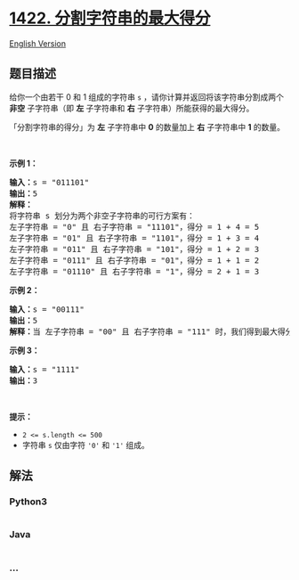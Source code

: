 # [1422. 分割字符串的最大得分](https://leetcode-cn.com/problems/maximum-score-after-splitting-a-string)

[English Version](/solution/1400-1499/1422.Maximum%20Score%20After%20Splitting%20a%20String/README_EN.md)

## 题目描述

<!-- 这里写题目描述 -->
<p>给你一个由若干 0 和 1 组成的字符串 <code>s</code> ，请你计算并返回将该字符串分割成两个 <strong>非空</strong> 子字符串（即&nbsp;<strong>左</strong> 子字符串和 <strong>右</strong> 子字符串）所能获得的最大得分。</p>

<p>「分割字符串的得分」为 <strong>左</strong> 子字符串中 <strong>0</strong> 的数量加上 <strong>右</strong> 子字符串中 <strong>1</strong> 的数量。</p>

<p>&nbsp;</p>

<p><strong>示例 1：</strong></p>

<pre><strong>输入：</strong>s = &quot;011101&quot;
<strong>输出：</strong>5 
<strong>解释：</strong>
将字符串 s 划分为两个非空子字符串的可行方案有：
左子字符串 = &quot;0&quot; 且 右子字符串 = &quot;11101&quot;，得分 = 1 + 4 = 5 
左子字符串 = &quot;01&quot; 且 右子字符串 = &quot;1101&quot;，得分 = 1 + 3 = 4 
左子字符串 = &quot;011&quot; 且 右子字符串 = &quot;101&quot;，得分 = 1 + 2 = 3 
左子字符串 = &quot;0111&quot; 且 右子字符串 = &quot;01&quot;，得分 = 1 + 1 = 2 
左子字符串 = &quot;01110&quot; 且 右子字符串 = &quot;1&quot;，得分 = 2 + 1 = 3
</pre>

<p><strong>示例 2：</strong></p>

<pre><strong>输入：</strong>s = &quot;00111&quot;
<strong>输出：</strong>5
<strong>解释：</strong>当 左子字符串 = &quot;00&quot; 且 右子字符串 = &quot;111&quot; 时，我们得到最大得分 = 2 + 3 = 5
</pre>

<p><strong>示例 3：</strong></p>

<pre><strong>输入：</strong>s = &quot;1111&quot;
<strong>输出：</strong>3
</pre>

<p>&nbsp;</p>

<p><strong>提示：</strong></p>

<ul>
	<li><code>2 &lt;= s.length &lt;= 500</code></li>
	<li>字符串 <code>s</code> 仅由字符 <code>&#39;0&#39;</code> 和 <code>&#39;1&#39;</code> 组成。</li>
</ul>

## 解法

<!-- 这里可写通用的实现逻辑 -->

<!-- tabs:start -->

### **Python3**

<!-- 这里可写当前语言的特殊实现逻辑 -->

```python

```

### **Java**

<!-- 这里可写当前语言的特殊实现逻辑 -->

```java

```

### **...**

```

```

<!-- tabs:end -->
